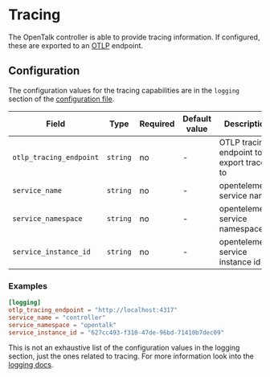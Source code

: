 <!--
SPDX-FileCopyrightText: OpenTalk GmbH <mail@opentalk.eu>
SPDX-License-Identifier: EUPL-1.2
-->

# Tracing

The OpenTalk controller is able to provide tracing information. If configured, these are exported to an [OTLP](https://opentelemetry.io/docs/specs/otlp/) endpoint.

## Configuration

The configuration values for the tracing capabilities are in the `logging` section of the [configuration file](configuration.md).

| Field                   | Type     | Required | Default value | Description                                                       |
| ----------------------- | -------- | -------- | ------------- | ----------------------------------------------------------------- |
| `otlp_tracing_endpoint` | `string` | no       | -             | OTLP tracing endpoint to export traces to                         |
| `service_name`          | `string` | no       | -             | opentelemetry service name                                        |
| `service_namespace`     | `string` | no       | -             | opentelemetry service namespace                                   |
| `service_instance_id`   | `string` | no       | -             | opentelemetry service instance id                                 |

### Examples

```toml
[logging]
otlp_tracing_endpoint = "http://localhost:4317"
service_name = "controller"
service_namespace = "opentalk"
service_instance_id = "627cc493-f310-47de-96bd-71410b7dec09"
```

This is not an exhaustive list of the configuration values in the logging section, just the ones related to tracing. For more information look into the [logging docs](logging.md).
